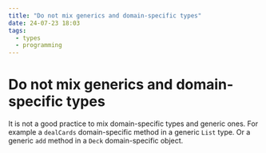 ```yaml
---
title: "Do not mix generics and domain-specific types"
date: 24-07-23 18:03
tags:
  - types
  - programming
---
```


# Do not mix generics and domain-specific types

It is not a good practice to mix domain-specific types and generic ones. For example a 
`dealCards` domain-specific method in a generic `List` type. Or a generic `add` method in 
a `Deck` domain-specific object.
